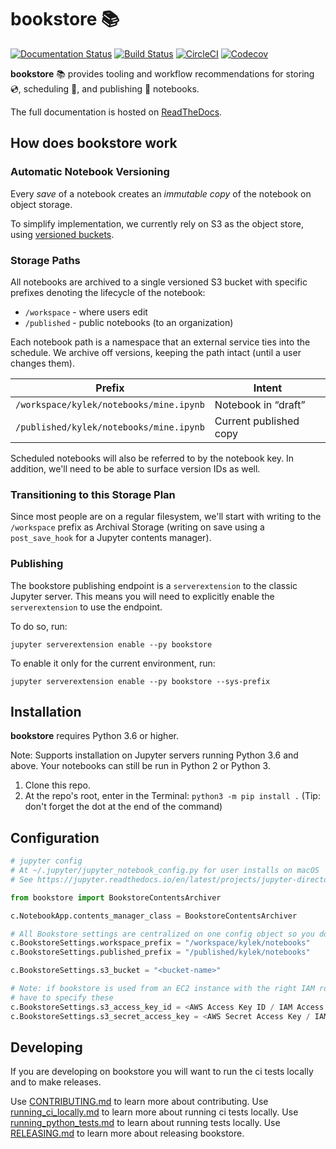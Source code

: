 # bookstore :books:

[![Documentation Status](https://readthedocs.org/projects/bookstore/badge/?version=latest)](https://bookstore.readthedocs.io/en/latest/?badge=latest)
[![Build Status](https://travis-ci.org/nteract/bookstore.svg?branch=master)](https://travis-ci.org/nteract/bookstore)
[![CircleCI](https://circleci.com/gh/nteract/bookstore.svg?style=svg)](https://circleci.com/gh/nteract/bookstore)
[![Codecov](https://codecov.io/gh/nteract/bookstore/branch/master/graph/badge.svg)](https://codecov.io/gh/codecov/example-python)

**bookstore** :books: provides tooling and workflow recommendations for storing :cd:, scheduling :calendar:, and publishing :book: notebooks.

The full documentation is hosted on [ReadTheDocs](https://bookstore.readthedocs.io).

## How does bookstore work

### Automatic Notebook Versioning

Every *save* of a notebook creates an *immutable copy* of the notebook on object storage.

To simplify implementation, we currently rely on S3 as the object store, using [versioned buckets](https://docs.aws.amazon.com/AmazonS3/latest/dev/Versioning.html).

<!--

Include diagram for versioning

-->

### Storage Paths

All notebooks are archived to a single versioned S3 bucket with specific prefixes denoting the lifecycle of the notebook:

- `/workspace` - where users edit
- `/published` - public notebooks (to an organization)

Each notebook path is a namespace that an external service ties into the schedule. We archive off versions, keeping the path intact (until a user changes them).

| Prefix                                  | Intent                 |
|-----------------------------------------|------------------------|
| `/workspace/kylek/notebooks/mine.ipynb` | Notebook in “draft”    |
| `/published/kylek/notebooks/mine.ipynb` | Current published copy |

Scheduled notebooks will also be referred to by the notebook key. In addition, we'll need to be able to surface version IDs as well.

### Transitioning to this Storage Plan

Since most people are on a regular filesystem, we'll start with writing to the
`/workspace` prefix as Archival Storage (writing on save using a `post_save_hook`
for a Jupyter contents manager).

### Publishing

The bookstore publishing endpoint is a `serverextension` to the classic Jupyter
server. This means you will need to explicitly enable the `serverextension`
to use the endpoint.

To do so, run:

    jupyter serverextension enable --py bookstore

To enable it only for the current environment, run:

    jupyter serverextension enable --py bookstore --sys-prefix

## Installation

**bookstore** requires Python 3.6 or higher.

Note: Supports installation on Jupyter servers running Python 3.6 and above.
Your notebooks can still be run in Python 2 or Python 3.

1. Clone this repo.
2. At the repo's root, enter in the Terminal: `python3 -m pip install .` (Tip: don't forget the dot at the end of the command)

## Configuration

```python
# jupyter config
# At ~/.jupyter/jupyter_notebook_config.py for user installs on macOS
# See https://jupyter.readthedocs.io/en/latest/projects/jupyter-directories.html for other places to plop this

from bookstore import BookstoreContentsArchiver

c.NotebookApp.contents_manager_class = BookstoreContentsArchiver

# All Bookstore settings are centralized on one config object so you don't have to configure it for each class
c.BookstoreSettings.workspace_prefix = "/workspace/kylek/notebooks"
c.BookstoreSettings.published_prefix = "/published/kylek/notebooks"

c.BookstoreSettings.s3_bucket = "<bucket-name>"

# Note: if bookstore is used from an EC2 instance with the right IAM role, you don't
# have to specify these
c.BookstoreSettings.s3_access_key_id = <AWS Access Key ID / IAM Access Key ID>
c.BookstoreSettings.s3_secret_access_key = <AWS Secret Access Key / IAM Secret Access Key>
```

## Developing

If you are developing on bookstore you will want to run the ci tests locally and to make releases.

Use [CONTRIBUTING.md](./CONTRIBUTING.md) to learn more about contributing.
Use [running_ci_locally.md](./running_ci_locally.md) to learn more about running ci tests locally.
Use [running_python_tests.md](./running_python_tests.md) to learn about running tests locally.
Use [RELEASING.md](./RELEASING.md) to learn more about releasing bookstore.

